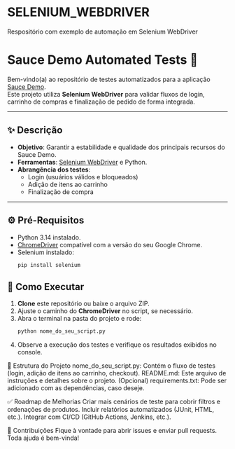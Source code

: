 # SELENIUM_WEBDRIVER
Respositório com exemplo de automação em Selenium WebDriver

# Sauce Demo Automated Tests 🚀

Bem-vindo(a) ao repositório de testes automatizados para a aplicação [Sauce Demo](https://www.saucedemo.com/).  
Este projeto utiliza **Selenium WebDriver** para validar fluxos de login, carrinho de compras e finalização de pedido de forma integrada.  

---

## ✨ Descrição

- **Objetivo**: Garantir a estabilidade e qualidade dos principais recursos do Sauce Demo.  
- **Ferramentas**: [Selenium WebDriver](https://www.selenium.dev/) e Python.  
- **Abrangência dos testes**:
  - Login (usuários válidos e bloqueados)
  - Adição de itens ao carrinho
  - Finalização de compra

---

## ⚙️ Pré-Requisitos

- Python 3.14 instalado.  
- [ChromeDriver](https://chromedriver.chromium.org/downloads) compatível com a versão do seu Google Chrome.  
- Selenium instalado:
  ```bash
  pip install selenium

## 🚀 Como Executar

1. **Clone** este repositório ou baixe o arquivo ZIP.
2. Ajuste o caminho do **ChromeDriver** no script, se necessário.
3. Abra o terminal na pasta do projeto e rode:
   ```bash
   python nome_do_seu_script.py
4. Observe a execução dos testes e verifique os resultados exibidos no console.

📂 Estrutura do Projeto
nome_do_seu_script.py: Contém o fluxo de testes (login, adição de itens ao carrinho, checkout).
README.md: Este arquivo de instruções e detalhes sobre o projeto.
(Opcional) requirements.txt: Pode ser adicionado com as dependências, caso deseje.

✅ Roadmap de Melhorias
Criar mais cenários de teste para cobrir filtros e ordenações de produtos.
Incluir relatórios automatizados (JUnit, HTML, etc.).
Integrar com CI/CD (GitHub Actions, Jenkins, etc.).

🤝 Contribuições
Fique à vontade para abrir issues e enviar pull requests. Toda ajuda é bem-vinda!
